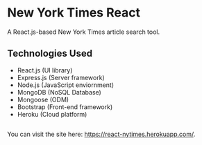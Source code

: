 # New York Times React
A React.js-based New York Times article search tool.

## Technologies Used
- React.js (UI library)
- Express.js (Server framework)
- Node.js (JavaScript enviornment)
- MongoDB (NoSQL Database)
- Mongoose (ODM)
- Bootstrap (Front-end framework)
- Heroku (Cloud platform)

## 
 You can visit the site here: <https://react-nytimes.herokuapp.com/>.
